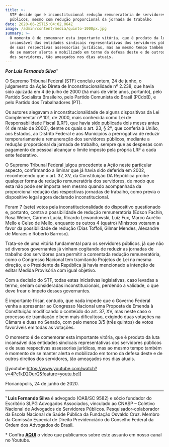 ```yaml
---
title: >-
  STF decide que é inconstitucional redução remuneratória de servidores
  públicos, mesmo com redução proporcional da jornada de trabalho
date: 2020-06-25T15:04:02.064Z
image: /admin/content/media/quinto-1000px.jpg
summary: >-
  O momento é de comemorar esta importante vitória, que é produto da luta
  incansável das entidades sindicais representativas dos servidores públicos e
  de suas respectivas assessorias jurídicas, mas ao mesmo tempo também é momento
  de se manter alerta e mobilizado em torno da defesa deste e de outros direitos
  dos servidores, tão ameaçados nos dias atuais.
---
```

**_Por Luis Fernando Silva¹_**

O Supremo Tribunal Federal (STF) concluiu ontem, 24 de junho, o julgamento da Ação Direta de Inconstitucionalidade nº 2.238, que havia sido ajuizada em 4 de julho de 2000 (há mais de vinte anos, portanto), pelo Partido Socialista Brasileiro, pelo Partido Comunista do Brasil (PCdoB), e pelo Partido dos Trabalhadores (PT).

Os autores alegavam a inconstitucionalidade de alguns dispositivos da Lei Complementar nº 101, de 2000, mais conhecida como Lei de Responsabilidade Fiscal (LRF), que havia sido publicada dois meses antes (4 de maio de 2000), dentre os quais o art. 23, § 2º, que conferia à União, aos Estados, ao Distrito Federal e aos Municípios a prerrogativa de reduzir temporariamente a remuneração dos servidores públicos, mediante a redução proporcional da jornada de trabalho, sempre que as despesas com pagamento de pessoal alcançar o limite imposto pela própria LRF a cada ente federativo.

O Supremo Tribunal Federal julgou procedente a Ação neste particular aspecto, confirmando a liminar que já havia sido deferida em 2002, reconhecendo que o art. 37, XV, da Constituição DA República proíbe qualquer forma de redução remuneratória dos servidores, de modo que esta não pode ser imposta nem mesmo quando acompanhada da proporcional redução das respectivas jornadas de trabalho, como previa o dispositivo legal agora declarado inconstitucional.

Foram 7 (sete) votos pela inconstitucionalidade do dispositivo questionado e, portanto, contra a possibilidade de redução remuneratória (Edson Fachin, Rosa Weber, Cármen Lucia, Ricardo Lewandowski, Luiz Fux, Marco Aurélio Mello e Celso de Mello, enquanto os outros 4 (quatro) Ministros votaram a favor da possibilidade de redução (Dias Toffoli, Gilmar Mendes, Alexandre de Moraes e Roberto Barroso).

Trata-se de uma vitória fundamental para os servidores públicos, já que não só diversos governantes já vinham cogitando de reduzir as jornadas de trabalho dos servidores para permitir a comentada redução remuneratória, como o Congresso Nacional tem tramitando Projetos de Lei na mesma direção, e o Presidente da República já havia mencionado a intenção de editar Medida Provisória com igual objetivo.

Com a decisão do STF, todas estas iniciativas legislativas, caso levadas a termo, seriam consideradas inconstitucionais, perdendo a validade, o que deve frear o ímpeto desses governantes.

É importante frisar, contudo, que nada impede que o Governo Federal venha a apresentar ao Congresso Nacional uma Proposta de Emenda à Constituição modificando o conteúdo do art. 37, XV, mas neste caso o processo de tramitação é bem mais dificultoso, exigindo duas votações na Câmara e duas no Senado, com pelo menos 3/5 (três quintos) de votos favoráveis em todas as votações.

O momento é de comemorar esta importante vitória, que é produto da luta incansável das entidades sindicais representativas dos servidores públicos e de suas respectivas assessorias jurídicas, mas ao mesmo tempo também é momento de se manter alerta e mobilizado em torno da defesa deste e de outros direitos dos servidores, tão ameaçados nos dias atuais.

[[youtube:https://www.youtube.com/watch?v=4Pc1kD2OurQ&feature=youtu.be]]

Florianópolis, 24 de junho de 2020.

- - -

¹ **Luis Fernando Silva** é advogado (OAB/SC 9582) e sócio fundador do Escritório SLPG Advogados Associados, vinculado ao CNASP – Coletivo Nacional de Advogados de Servidores Públicos. Pesquisador-colaborador da Escola Nacional de Saúde Pública da Fundação Osvaldo Cruz. Membro da Comissão Especial de Direito Previdenciário do Conselho Federal da Ordem dos Advogados do Brasil.

\* Confira [**AQUI**](https://www.youtube.com/watch?v=4Pc1kD2OurQ&feature=youtu.be) o vídeo que publicamos sobre este assunto em nosso canal no Youtube.
